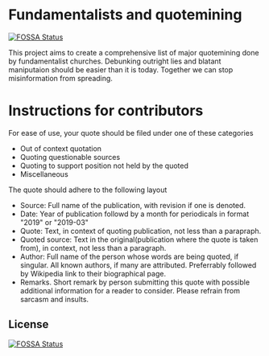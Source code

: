 # Fundamentalists and quotemining
[![FOSSA Status](https://app.fossa.io/api/projects/git%2Bgithub.com%2Forwell1984%2Ffundamentalists-and-quotemining.svg?type=shield)](https://app.fossa.io/projects/git%2Bgithub.com%2Forwell1984%2Ffundamentalists-and-quotemining?ref=badge_shield)


This project aims to create a comprehensive list of major quotemining done by fundamentalist churches.
Debunking outright lies and blatant maniputaion should be easier than it is today. Together we can stop misinformation from spreading.


# Instructions for contributors

For ease of use, your quote should be filed under one of these categories
* Out of context quotation
* Quoting questionable sources
* Quoting to support position not held by the quoted
* Miscellaneous 

The quote should adhere to the following layout

* Source: Full name of the publication, with revision if one is denoted.
* Date: Year of publication followd by a month for periodicals in format "2019" or "2019-03"
* Quote: Text, in context of quoting publication, not less than a parapraph. 
* Quoted source: Text in the original(publication where the quote is taken from), in context, not less than a paragraph.
* Author: Full name of the person whose words are being quoted, if singular. All known authors, if many are attributed. Preferrably followed by Wikipedia link to their biographical page. 
* Remarks. Short remark by person submitting this quote with possible additional information for a reader to consider. Please refrain from sarcasm and insults.



## License
[![FOSSA Status](https://app.fossa.io/api/projects/git%2Bgithub.com%2Forwell1984%2Ffundamentalists-and-quotemining.svg?type=large)](https://app.fossa.io/projects/git%2Bgithub.com%2Forwell1984%2Ffundamentalists-and-quotemining?ref=badge_large)